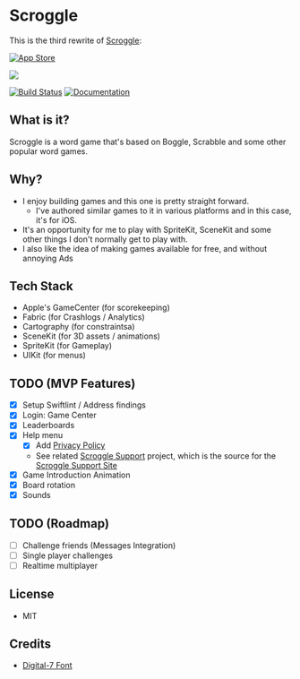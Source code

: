 # Scroggle

This is the third rewrite of [Scroggle](https://itunes.apple.com/us/app/scroggle/id994899163?mt=8):

[![App Store](https://9zzt1vsuo7-flywheel.netdna-ssl.com/wp-content/uploads/2018/06/app-store-button.png)](https://itunes.apple.com/us/app/scroggle/id994899163?mt=8)

<img src="https://user-images.githubusercontent.com/2284832/48391952-44623500-e6c6-11e8-93dc-c69c52da507b.gif">

[![Build Status](https://travis-ci.org/intere/scroggle.svg?branch=develop)](https://travis-ci.org/intere/scroggle) [![Documentation](https://cdn.rawgit.com/intere/scroggle/master/docs/badge.svg)](https://intere.github.io/scroggle/docs/index.html)

## What is it?
Scroggle is a word game that's based on Boggle, Scrabble and some other popular word games.

## Why?
- I enjoy building games and this one is pretty straight forward.  
    - I've authored similar games to it in various platforms and in this case, it's for iOS.  
- It's an opportunity for me to play with SpriteKit, SceneKit and some other things I don't normally get to play with.
- I also like the idea of making games available for free, and without annoying Ads

## Tech Stack
- Apple's GameCenter (for scorekeeping)
- Fabric (for Crashlogs / Analytics)
- Cartography (for constraintsa)
- SceneKit (for 3D assets / animations)
- SpriteKit (for Gameplay)
- UIKit (for menus)

## TODO (MVP Features)
- [x] Setup Swiftlint / Address findings
- [x] Login: Game Center
- [x] Leaderboards
- [x] Help menu
    - [x] Add [Privacy Policy](http://intere.github.io/scroggle-support/#/privacy)
    - See related [Scroggle Support](https://github.com/intere/scroggle-support) project, which is the source for the [Scroggle Support Site](http://intere.github.io/scroggle-support/)
- [x] Game Introduction Animation
- [x] Board rotation
- [x] Sounds

## TODO (Roadmap)
- [ ] Challenge friends (Messages Integration)
- [ ] Single player challenges
- [ ] Realtime multiplayer

## License
- MIT

## Credits
- [Digital-7 Font](https://www.1001fonts.com/digital-7-font.html)
